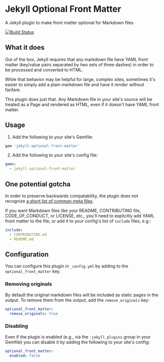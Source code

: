 # Jekyll Optional Front Matter

A Jekyll plugin to make front matter optional for Markdown files

[![Build Status](https://travis-ci.org/benbalter/jekyll-optional-front-matter.svg?branch=master)](https://travis-ci.org/benbalter/jekyll-optional-front-matter)

## What it does

Out of the box, Jekyll requires that any markdown file have YAML front matter (key/value pairs separated by two sets of three dashes) in order to be processed and converted to HTML.

While that behavior may be helpful for large, complex sites, sometimes it's easier to simply add a plain markdown file and have it render without fanfare.

This plugin does just that. Any Markdown file in your site's source will be treated as a Page and rendered as HTML, even if it doesn't have YAML front matter.

## Usage

1. Add the following to your site's Gemfile:

  ```ruby
  gem 'jekyll-optional-front-matter'
  ```

2. Add the following to your site's config file:

  ```yml
  gems:
    - jekyll-optional-front-matter
  ```

## One potential gotcha

In order to preserve backwards compatability, the plugin does not recognize [a short list of common meta files](https://github.com/benbalter/jekyll-optional-front-matter/blob/master/lib/jekyll-optional-front-matter.rb#L4).

If you want Markdown files like your README, CONTRIBUTING file, CODE_OF_CONDUCT, or LICENSE, etc., you'll need to explicitly add YAML front matter to the file, or add it to your config's list of `include` files, e.g.:

```yml
include:
  - CONTRIBUTING.md
  - README.md
```

## Configuration
You can configure this plugin in `_config.yml` by adding to the `optional_front_matter` key.

### Removing originals

By default the original markdown files will be included as static pages in the output. To remove them from the output, add the `remove_originals` key:

```yml
optional_front_matter:
  remove_originals: true
```

### Disabling

Even if the plugin is enabled (e.g., via the `:jekyll_plugins` group in your Gemfile) you can disable it by adding the following to your site's config:

```yml
optional_front_matter:
  enabled: false
```
